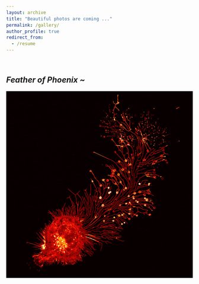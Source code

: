 ```yaml
---
layout: archive
title: "Beautiful photos are coming ..."
permalink: /gallery/
author_profile: true
redirect_from:
  - /resume
---
```


<br>

## *Feather of Phoenix ~*

![](https://github.com/LiYuLab/figures-for-liyu-lab-page/raw/master/migrasome.jpg "Migracytosis of a L929 cell")
